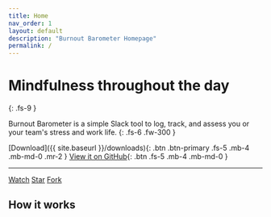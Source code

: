 ```yaml
---
title: Home
nav_order: 1
layout: default
description: "Burnout Barometer Homepage"
permalink: /
---
```


# Mindfulness throughout the day  
{: .fs-9 }

Burnout Barometer is a simple Slack tool to log, track, and assess you or your
team's stress and work life.
{: .fs-6 .fw-300 }


[Download]({{ site.baseurl }}/downloads){: .btn .btn-primary .fs-5 .mb-4 .mb-md-0 .mr-2 } [View it on GitHub](https://github.com/ljvmiranda921/burnout-barometer){: .btn .fs-5 .mb-4 .mb-md-0 }

---


<a class="github-button" href="https://github.com/ljvmiranda921/burnout-barometer/subscription" data-icon="octicon-eye" data-size="large" data-show-count="true" aria-label="Watch ljvmiranda921/burnout-barometer on GitHub">Watch</a>
<a class="github-button" href="https://github.com/ljvmiranda921/burnout-barometer" data-icon="octicon-star" data-size="large" data-show-count="true" aria-label="Star ljvmiranda921/burnout-barometer on GitHub">Star</a>
<a class="github-button" href="https://github.com/ljvmiranda921/burnout-barometer/fork" data-icon="octicon-repo-forked" data-size="large" data-show-count="true" aria-label="Fork ljvmiranda921/burnout-barometer on GitHub">Fork</a>


## How it works


